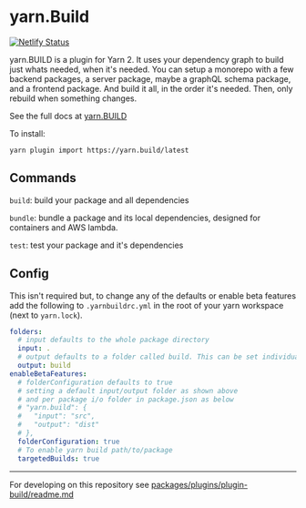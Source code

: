 # yarn.Build

[![Netlify Status](https://api.netlify.com/api/v1/badges/6b14fc77-846f-4035-944a-ff1c7843b70d/deploy-status)](https://app.netlify.com/sites/loving-wing-5cc62e/deploys)

yarn.BUILD is a plugin for Yarn 2. It uses your dependency graph to build just whats needed, when it's needed. You can setup a monorepo with a few backend packages, a server package, maybe a graphQL schema package, and a frontend package. And build it all, in the order it's needed. Then, only rebuild when something changes.

See the full docs at [yarn.BUILD](https://yarn.build)

To install:

```
yarn plugin import https://yarn.build/latest
```

## Commands

`build`: build your package and all dependencies

`bundle`: bundle a package and its local dependencies, designed for containers and AWS lambda.

`test`: test your package and it's dependencies

## Config

This isn't required but, to change any of the defaults or enable beta features add the following to `.yarnbuildrc.yml` in the root of your yarn workspace (next to `yarn.lock`).

```yaml
folders:
  # input defaults to the whole package directory
  input: .
  # output defaults to a folder called build. This can be set individually in package.json (see below)
  output: build
enableBetaFeatures:
  # folderConfiguration defaults to true
  # setting a default input/output folder as shown above
  # and per package i/o folder in package.json as below
  # "yarn.build": {
  #   "input": "src",
  #   "output": "dist"
  # },
  folderConfiguration: true
  # To enable yarn build path/to/package
  targetedBuilds: true
```

---

For developing on this repository see [packages/plugins/plugin-build/readme.md](packages/plugins/plugin-build/readme.md)
